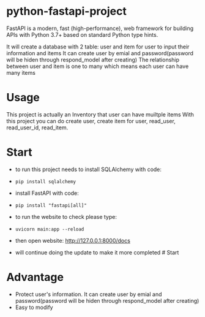 # python-fastapi-project
FastAPI is a modern, fast (high-performance), web framework for building APIs with Python 3.7+ based on standard Python type hints.

It will create a database with 2 table: user and item for user to input their information and items
It can create user by emial and password(password will be hiden through respond_model after creating)
The relationship between user and item is one to many which means each user can have many items

# Usage
This project is actually an Inventory that user can have muiltple items With this project you can do create user, create item for user, read_user, read_user_id, read_item.

# Start
- to run this project needs to install SQLAlchemy with code: 
- ``` pip install sqlalchemy ```

- install FastAPI with code: 
- ```pip install "fastapi[all]" ```

- to run the website to check please type: 
- ```uvicorn main:app --reload ```

- then open website:  http://127.0.0.1:8000/docs



- will continue doing the update to make it more completed # Start

# Advantage
- Protect user's information. It can create user by emial and password(password will be hiden through respond_model after creating)
- Easy to modify
